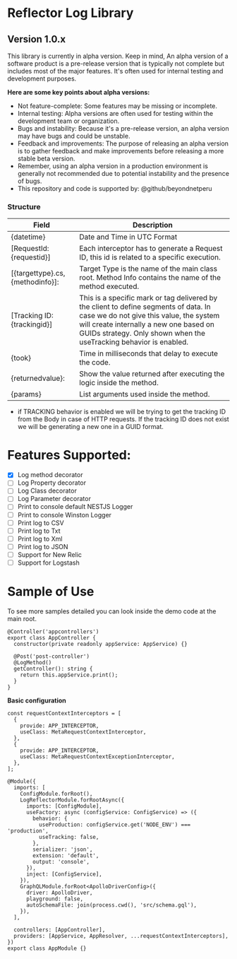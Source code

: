 # Reflector Log Library

## Version 1.0.x

This library is currently in alpha version. Keep in mind, An alpha version of a software product is a pre-release version that is typically not complete but includes most of the major features. It's often used for internal testing and development purposes.

**Here are some key points about alpha versions:**

- Not feature-complete: Some features may be missing or incomplete.
- Internal testing: Alpha versions are often used for testing within the development team or organization.
- Bugs and instability: Because it's a pre-release version, an alpha version may have bugs and could be unstable.
- Feedback and improvements: The purpose of releasing an alpha version is to gather feedback and make improvements before releasing a more stable beta version.
- Remember, using an alpha version in a production environment is generally not recommended due to potential instability and the presence of bugs.
- This repository and code is supported by: @github/beyondnetperu

### Structure

| Field                            | Description                                                                                                                                                                                                                                     |
| -------------------------------- | ----------------------------------------------------------------------------------------------------------------------------------------------------------------------------------------------------------------------------------------------- |
| {datetime}                       | Date and Time in UTC Format                                                                                                                                                                                                                     |
| [RequestId: {requestid}]         | Each interceptor has to generate a Request ID, this id is related to a specific execution.                                                                                                                                                      |
| [{targettype}.cs, {methodinfo}]: | Target Type is the name of the main class root. Method Info contains the name of the method executed.                                                                                                                                           |
| [Tracking ID:{trackingid}]       | This is a specific mark or tag delivered by the client to define segments of data. In case we do not give this value, the system will create internally a new one based on GUIDs strategy. Only shown when the useTracking behavior is enabled. |
| {took}                           | Time in milliseconds that delay to execute the code.                                                                                                                                                                                            |
| {returnedvalue}:                 | Show the value returned after executing the logic inside the method.                                                                                                                                                                            |
| {params}                         | List arguments used inside the method.                                                                                                                                                                                                          |

- if TRACKING behavior is enabled we will be trying to get the tracking ID from the Body in case of HTTP requests. If the tracking ID does not exist we will be generating a new one in a GUID format.

# Features Supported:

- [x] Log method decorator
- [ ] Log Property decorator
- [ ] Log Class decorator
- [ ] Log Parameter decorator
- [ ] Print to console default NESTJS Logger
- [ ] Print to console Winston Logger
- [ ] Print log to CSV
- [ ] Print log to Txt
- [ ] Print log to Xml
- [ ] Print log to JSON
- [ ] Support for New Relic
- [ ] Support for Logstash

# Sample of Use

To see more samples detailed you can look inside the demo code at the main root.

```
@Controller('appcontrollers')
export class AppController {
  constructor(private readonly appService: AppService) {}

  @Post('post-controller')
  @LogMethod()
  getController(): string {
    return this.appService.print();
  }
}
```

**Basic configuration**

```
const requestContextInterceptors = [
  {
    provide: APP_INTERCEPTOR,
    useClass: MetaRequestContextInterceptor,
  },
  {
    provide: APP_INTERCEPTOR,
    useClass: MetaRequestContextExceptionInterceptor,
  },
];

@Module({
  imports: [
    ConfigModule.forRoot(),
    LogReflectorModule.forRootAsync({
      imports: [ConfigModule],
      useFactory: async (configService: ConfigService) => ({
        behavior: {
          useProduction: configService.get('NODE_ENV') === 'production',
          useTracking: false,
        },
        serializer: 'json',
        extension: 'default',
        output: 'console',
      }),
      inject: [ConfigService],
    }),
    GraphQLModule.forRoot<ApolloDriverConfig>({
      driver: ApolloDriver,
      playground: false,
      autoSchemaFile: join(process.cwd(), 'src/schema.gql'),
    }),
  ],

  controllers: [AppController],
  providers: [AppService, AppResolver, ...requestContextInterceptors],
})
export class AppModule {}
```
